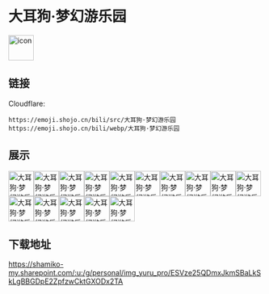 # 大耳狗·梦幻游乐园
<img src="https://emoji.shojo.cn/bili/src/大耳狗·梦幻游乐园/icon.png" width="50" height="50" alt="icon">

## 链接
Cloudflare:
```
https://emoji.shojo.cn/bili/src/大耳狗·梦幻游乐园
https://emoji.shojo.cn/bili/webp/大耳狗·梦幻游乐园
```
## 展示
<img src="https://emoji.shojo.cn/bili/src/大耳狗·梦幻游乐园/大耳狗·梦幻游乐园-摸下巴.png" width="50" height="50" alt="大耳狗·梦幻游乐园-摸下巴"><img src="https://emoji.shojo.cn/bili/src/大耳狗·梦幻游乐园/大耳狗·梦幻游乐园-上车.png" width="50" height="50" alt="大耳狗·梦幻游乐园-上车"><img src="https://emoji.shojo.cn/bili/src/大耳狗·梦幻游乐园/大耳狗·梦幻游乐园-帅气登场.png" width="50" height="50" alt="大耳狗·梦幻游乐园-帅气登场"><img src="https://emoji.shojo.cn/bili/src/大耳狗·梦幻游乐园/大耳狗·梦幻游乐园-观察.png" width="50" height="50" alt="大耳狗·梦幻游乐园-观察"><img src="https://emoji.shojo.cn/bili/src/大耳狗·梦幻游乐园/大耳狗·梦幻游乐园-滑铲.png" width="50" height="50" alt="大耳狗·梦幻游乐园-滑铲"><img src="https://emoji.shojo.cn/bili/src/大耳狗·梦幻游乐园/大耳狗·梦幻游乐园-打招呼.png" width="50" height="50" alt="大耳狗·梦幻游乐园-打招呼"><img src="https://emoji.shojo.cn/bili/src/大耳狗·梦幻游乐园/大耳狗·梦幻游乐园-溜了.png" width="50" height="50" alt="大耳狗·梦幻游乐园-溜了"><img src="https://emoji.shojo.cn/bili/src/大耳狗·梦幻游乐园/大耳狗·梦幻游乐园-晚安.png" width="50" height="50" alt="大耳狗·梦幻游乐园-晚安"><img src="https://emoji.shojo.cn/bili/src/大耳狗·梦幻游乐园/大耳狗·梦幻游乐园-认真.png" width="50" height="50" alt="大耳狗·梦幻游乐园-认真"><img src="https://emoji.shojo.cn/bili/src/大耳狗·梦幻游乐园/大耳狗·梦幻游乐园-情书.png" width="50" height="50" alt="大耳狗·梦幻游乐园-情书"><img src="https://emoji.shojo.cn/bili/src/大耳狗·梦幻游乐园/大耳狗·梦幻游乐园-吃瓜.png" width="50" height="50" alt="大耳狗·梦幻游乐园-吃瓜"><img src="https://emoji.shojo.cn/bili/src/大耳狗·梦幻游乐园/大耳狗·梦幻游乐园-递茶.png" width="50" height="50" alt="大耳狗·梦幻游乐园-递茶"><img src="https://emoji.shojo.cn/bili/src/大耳狗·梦幻游乐园/大耳狗·梦幻游乐园-惊讶.png" width="50" height="50" alt="大耳狗·梦幻游乐园-惊讶"><img src="https://emoji.shojo.cn/bili/src/大耳狗·梦幻游乐园/大耳狗·梦幻游乐园-突然出现.png" width="50" height="50" alt="大耳狗·梦幻游乐园-突然出现"><img src="https://emoji.shojo.cn/bili/src/大耳狗·梦幻游乐园/大耳狗·梦幻游乐园-飘走.png" width="50" height="50" alt="大耳狗·梦幻游乐园-飘走">

## 下载地址

https://shamiko-my.sharepoint.com/:u:/g/personal/img_yuru_pro/ESVze25QDmxJkmSBaLkSkLgBBGDpE2ZpfzwCktGXODx2TA